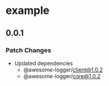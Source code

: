 # example

## 0.0.1

### Patch Changes

- Updated dependencies
  - @awesome-logger/client@1.0.2
  - @awesome-logger/core@1.0.2

